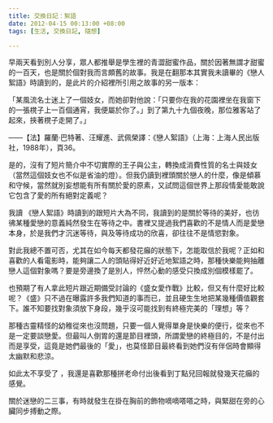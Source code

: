 ```yaml
---
title: 交換日記：絮語
date: 2012-04-15 00:13:00 +08:00
tags: [生活, 交換日記, 隨想]

---
```


  
早兩天看到別人分享，眾人都推舉是學生裡的青澀甜蜜作品，關於因著無謂才甜蜜的一百天，也是關於個對我而言頗舊的故事。我是在翻那本其實我未讀畢的《戀人絮語》時讀到的，是此片的介紹裡所引用之故事的另一版本：  
  
 「某風流名士迷上了一個妓女，而她卻對他說：「只要你在我的花園裡坐在我窗下的一張櫈子上一百個通宵，我便屬於你了。」到了第九十九個夜晚，那位雅客站了起來，挾著櫈子走開了。」  

——【法】羅蘭‧巴特著、汪耀進、武佩榮譯：《戀人絮語》（上海：上海人民出版社，1988年），頁36。

  
是的，沒有了短片簡介中不切實際的王子與公主，轉換成消費性質的名士與妓女（當然這個妓女也不似是省油的燈）。但我仍讀到裡頭關於戀人的什麼，像是傾慕和守候，當然就別妄想能有所有關於愛的原素，又試問這個世界上那段情愛能敢說它包含了愛的所有絕對定義呢？  
  
我讀 《戀人絮語》時讀到的跟短片大為不同，我讀到的是關於等待的美好，也彷彿某種愛戀的意義純然發生在等待之中。書裡又提過我們喜歡的不是情人而是愛戀本身，於是我們才沉迷等待，與及等待成功的欣喜，卻往往不是情慾對象。  
  
對此我總不置可否，尤其在如今每天都發花癲的狀態下，怎能取信於我呢？正如和喜歡的人看電影時，能夠讓二人的頭貼得好近好近地絮語之時，那種快樂能夠抽離戀人這個對象嗎？要是旁邊換了是別人，怦然心動的感受只換成別個模樣罷了。  
  
  
也預期了有人拿此短片跟近期備受討論的《盛女愛作戰》比較，但又有什麼好比較呢？《盛》只不過在曝露許多我們知道的事而已，並且硬生生地把某幾種價值觀套下。誰不知要找對象須放下身段，幾乎沒可能找到有終極完美的「理想」等？  
  
那種古靈精怪的幼稚從來也沒問題，只要一個人覺得單身是快樂的便行，從來也不是一定要談戀愛。但最叫人倒胃的還是節目裡頭，所謂愛戀的終極目的，不是付出而是享受，這竟是她們最後的「愛」，也莫怪節目最終看到她們沒有伴侶時會顯得太幽默和悲涼。  
  
  
如此太不享受了 ，我還是喜歡那種拼老命付出後看到丁點兒回報就發幾天花癲的感覺。  
  
關於迷戀的二三事，有時就發生在掛在胸前的飾物嘀嘀嗒嗒之時，與緊甜在旁的心臟同步搏動之際。
